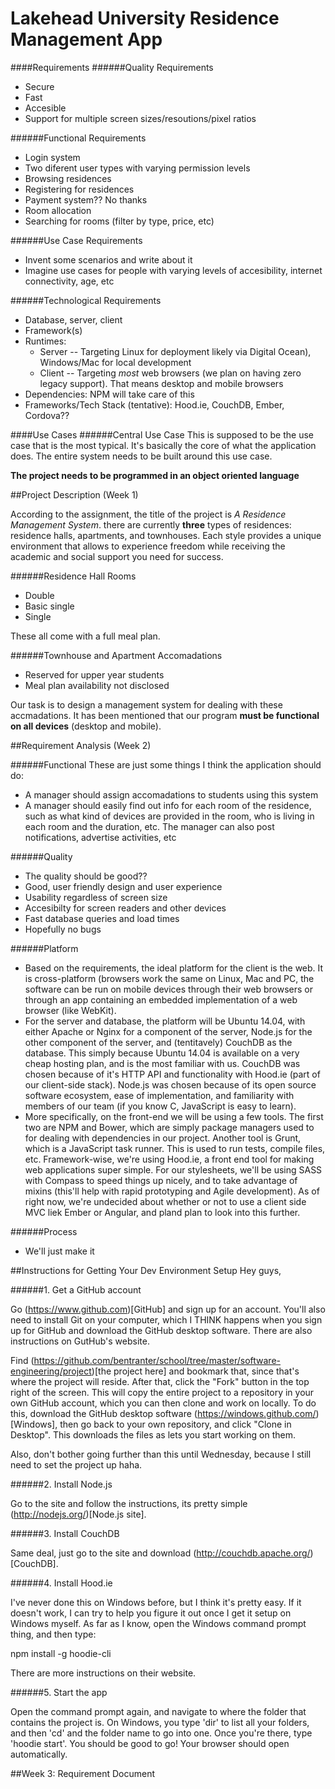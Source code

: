 Lakehead University Residence Management App
============================================

####Requirements
######Quality Requirements
- Secure
- Fast
- Accesible
- Support for multiple screen sizes/resoutions/pixel ratios

######Functional Requirements
- Login system
- Two diferent user types with varying permission levels
- Browsing residences
- Registering for residences
- Payment system?? No thanks
- Room allocation
- Searching for rooms (filter by type, price, etc)

######Use Case Requirements
- Invent some scenarios and write about it
- Imagine use cases for people with varying levels of accesibility, internet connectivity, age, etc

######Technological Requirements
- Database, server, client
- Framework(s)
- Runtimes: 
    - Server -- Targeting Linux for deployment likely via Digital Ocean), Windows/Mac for local development
    - Client -- Targeting *most* web browsers (we plan on having zero legacy support). That means desktop and mobile browsers
- Dependencies: NPM will take care of this
- Frameworks/Tech Stack (tentative): Hood.ie, CouchDB, Ember, Cordova??

####Use Cases
######Central Use Case
This is supposed to be the use case that is the most typical. It's basically the core of what the application does. The entire system needs to be built around this use case.

**The project needs to be programmed in an object oriented language**

##Project Description (Week 1)

According to the assignment, the title of the project is *A Residence Management System*. there are currently **three** types of residences: residence halls, apartments, and townhouses. Each style provides a unique environment that allows to experience freedom while receiving the academic and social support you need for success. 

######Residence Hall Rooms
- Double
- Basic single
- Single

These all come with a full meal plan.

######Townhouse and Apartment Accomadations
- Reserved for upper year students
- Meal plan availability not disclosed

Our task is to design a management system for dealing with these accmadations. It has been mentioned that our program **must be functional on all devices** (desktop and mobile).

##Requirement Analysis (Week 2)

######Functional
These are just some things I think the application should do:
- A manager should assign accomadations to students using this system
- A manager should easily find out info for each room of the residence, such as what kind of devices are provided in the room, who is living in each room and the duration, etc. The manager can also post notifications, advertise activities, etc


######Quality
- The quality should be good??
- Good, user friendly design and user experience
- Usability regardless of screen size
- Accesibilty for screen readers and other devices
- Fast database queries and load times
- Hopefully no bugs

######Platform
- Based on the requirements, the ideal platform for the client is the web. It is cross-platform (browsers work the same on Linux, Mac and PC, the software can be run on mobile devices through their web browsers or through an app containing an embedded implementation of a web browser (like WebKit).
- For the server and database, the platform will be Ubuntu 14.04, with either Apache or Nginx for a component of the server, Node.js for the other component of the server, and (tentitavely) CouchDB as the database. This simply because Ubuntu 14.04 is available on a very cheap hosting plan, and is the most familiar with us. CouchDB was chosen because of it's HTTP API and functionality with Hood.ie (part of our client-side stack). Node.js was chosen because of its open source software ecosystem, ease of implementation, and familiarity with members of our team (if you know C, JavaScript is easy to learn).
- More specifically, on the front-end we will be using a few tools. The first two are NPM and Bower, which are simply package managers used to for dealing with dependencies in our project. Another tool is Grunt, which is a JavaScript task runner. This is used to run tests, compile files, etc. Framework-wise, we're using Hood.ie, a front end tool for making web applications super simple. For our stylesheets, we'll be using SASS with Compass to speed things up nicely, and to take advantage of mixins (this'll help with rapid prototyping and Agile development). As of right now, we're undecided about whether or not to use a client side MVC liek Ember or Angular, and pland plan to look into this further.
 
######Process
-  We'll just make it

##Instructions for Getting Your Dev Environment Setup
Hey guys,

######1. Get a GitHub account

Go (https://www.github.com)[GitHub] and sign up for an account. You'll also need
to install Git on your computer, which I THINK happens when you sign
up for GitHub and download the GitHub desktop software. There are also
instructions on GutHub's website.

Find (https://github.com/bentranter/school/tree/master/software-engineering/project)[the project here]
and bookmark that, since that's where the project will reside. After
that, click the "Fork" button in the top right of the screen. This
will copy the entire project to a repository in your own GitHub
account, which you can then clone and work on locally. To do this,
download the GitHub desktop software (https://windows.github.com/)[Windows],
then go back to your own repository, and click "Clone in Desktop".
This downloads the files as lets you start working on them.

Also, don't bother going further than this until Wednesday, because I
still need to set the project up haha.

######2. Install Node.js

Go to the site and follow the instructions, its pretty simple
(http://nodejs.org/)[Node.js site].

######3. Install CouchDB

Same deal, just go to the site and download (http://couchdb.apache.org/)[CouchDB].

######4. Install Hood.ie

I've never done this on Windows before, but I think it's pretty easy.
If it doesn't work, I can try to help you figure it out once I get it
setup on Windows myself. As far as I know, open the Windows command
prompt thing, and then type:

npm install -g hoodie-cli

There are more instructions on their website.

######5. Start the app

Open the command prompt again, and navigate to where the folder that
contains the project is. On Windows, you type 'dir' to list all your
folders, and then 'cd' and the folder name to go into one. Once you're
there, type 'hoodie start'. You should be good to go! Your browser
should open automatically.

##Week 3: Requirement Document


